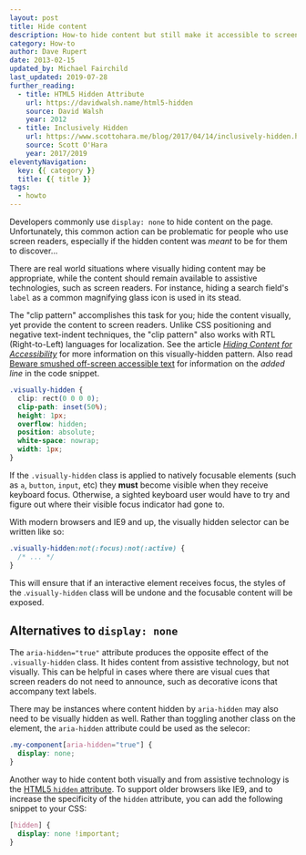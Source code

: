 ```yaml
---
layout: post
title: Hide content
description: How-to hide content but still make it accessible to screen readers.
category: How-to
author: Dave Rupert
date: 2013-02-15
updated_by: Michael Fairchild
last_updated: 2019-07-28
further_reading:
  - title: HTML5 Hidden Attribute
    url: https://davidwalsh.name/html5-hidden
    source: David Walsh
    year: 2012
  - title: Inclusively Hidden
    url: https://www.scottohara.me/blog/2017/04/14/inclusively-hidden.html
    source: Scott O'Hara
    year: 2017/2019
eleventyNavigation:
  key: {{ category }}
  title: {{ title }}
tags:
  - howto
---
```


Developers commonly use `display: none` to hide content on the page. Unfortunately, this common action can be problematic for people who use screen readers, especially if the hidden content was *meant* to be for them to discover...

There are real world situations where visually hiding content may be appropriate, while the content should remain available to assistive technologies, such as screen readers. For instance, hiding a search field's `label` as a common magnifying glass icon is used in its stead.

The "clip pattern" accomplishes this task for you; hide the content visually, yet provide the content to screen readers. Unlike CSS positioning and negative text-indent techniques, the "clip pattern" also works with RTL (Right-to-Left) languages for localization. See the article *[Hiding Content for Accessibility](https://snook.ca/archives/html_and_css/hiding-content-for-accessibility)* for more information on this visually-hidden pattern. Also read [Beware smushed off-screen accessible text](https://medium.com/@jessebeach/beware-smushed-off-screen-accessible-text-5952a4c2cbfe) for information on the *added line* in the code snippet.

```css
.visually-hidden {
  clip: rect(0 0 0 0);
  clip-path: inset(50%);
  height: 1px;
  overflow: hidden;
  position: absolute;
  white-space: nowrap;
  width: 1px;
}
```

If the `.visually-hidden` class is applied to natively focusable elements (such as `a`, `button`, `input`, etc) they **must** become visible when they receive keyboard focus. Otherwise, a sighted keyboard user would have to try and figure out where their visible focus indicator had gone to.

With modern browsers and IE9 and up, the visually hidden selector can be written like so:

```css
.visually-hidden:not(:focus):not(:active) {
  /* ... */
}
```

This will ensure that if an interactive element receives focus, the styles of the .`visually-hidden` class will be undone and the focusable content will be exposed.


## Alternatives to `display: none`

The `aria-hidden="true"` attribute produces the opposite effect of the `.visually-hidden` class. It hides content from assistive technology, but not visually. This can be helpful in cases where there are visual cues that screen readers do not need to announce, such as decorative icons that accompany text labels.

There may be instances where content hidden by `aria-hidden` may also need to be visually hidden as well. Rather than toggling another class on the element, the `aria-hidden` attribute could be used as the selecor:

```css
.my-component[aria-hidden="true"] {
  display: none;
}
```

Another way to hide content both visually and from assistive technology is the [HTML5 `hidden` attribute](https://html.spec.whatwg.org/multipage/interaction.html#the-hidden-attribute). To support older browsers like IE9, and to increase the specificity of the `hidden` attribute, you can add the following snippet to your CSS:

```css
[hidden] {
  display: none !important;
}
```
